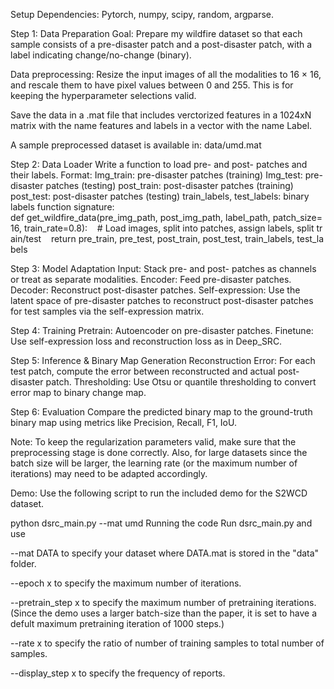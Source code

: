 Setup
Dependencies:
Pytorch, numpy, scipy, random, argparse.

Step 1: Data Preparation
Goal:
Prepare my wildfire dataset so that each sample consists of a pre-disaster patch and a post-disaster patch, with a label indicating change/no-change (binary).

Data preprocessing:
Resize the input images of all the modalities to 16 × 16, and rescale them to have pixel values between 0 and 255. This is for keeping the hyperparameter selections valid.

Save the data in a .mat file that includes verctorized features in a 1024xN matrix with the name features and labels in a vector with the name Label.

A sample preprocessed dataset is available in: data/umd.mat

Step 2: Data Loader
Write a function to load pre- and post- patches and their labels.
Format:
Img_train: pre-disaster patches (training)
Img_test: pre-disaster patches (testing)
post_train: post-disaster patches (training)
post_test: post-disaster patches (testing)
train_labels, test_labels: binary labels
function signature:
def get_wildfire_data(pre_img_path, post_img_path, label_path, patch_size=16, train_rate=0.8):    # Load images, split into patches, assign labels, split train/test    return pre_train, pre_test, post_train, post_test, train_labels, test_labels

Step 3: Model Adaptation
Input: Stack pre- and post- patches as channels or treat as separate modalities.
Encoder: Feed pre-disaster patches.
Decoder: Reconstruct post-disaster patches.
Self-expression: Use the latent space of pre-disaster patches to reconstruct post-disaster patches for test samples via the self-expression matrix.

Step 4: Training
Pretrain: Autoencoder on pre-disaster patches.
Finetune: Use self-expression loss and reconstruction loss as in Deep_SRC.

Step 5: Inference & Binary Map Generation
Reconstruction Error: For each test patch, compute the error between reconstructed and actual post-disaster patch.
Thresholding: Use Otsu or quantile thresholding to convert error map to binary change map.

Step 6: Evaluation
Compare the predicted binary map to the ground-truth binary map using metrics like Precision, Recall, F1, IoU.

Note:
To keep the regularization parameters valid, make sure that the preprocessing stage is done correctly. Also, for large datasets since the batch size will be larger, the learning rate (or the maximum number of iterations) may need to be adapted accordingly.

Demo:
Use the following script to run the included demo for the S2WCD dataset.

python dsrc_main.py --mat umd 
Running the code
Run dsrc_main.py and use

--mat  DATA to specify your dataset where DATA.mat is stored in the "data" folder.

--epoch  x to specify the maximum number of iterations.

--pretrain_step  x to specify the maximum number of pretraining iterations. (Since the demo uses a larger batch-size than the paper, it is set to have a defult maximum pretraining iteration of 1000 steps.)

--rate  x to specify the ratio of number of training samples to total number of samples.

--display_step  x to specify the frequency of reports.
